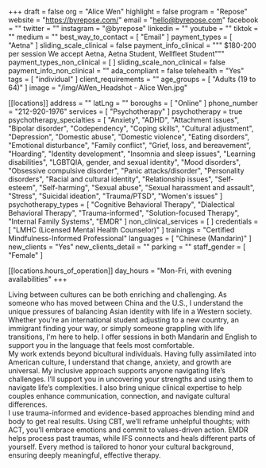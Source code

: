 +++
draft = false
org = "Alice Wen"
highlight = false
program = "Repose"
website = "https://byrepose.com/"
email = "hello@byrepose.com"
facebook = ""
twitter = ""
instagram = "@byrepose"
linkedin = ""
youtube = ""
tiktok = ""
medium = ""
best_way_to_contact = [ "Email" ]
payment_types = [ "Aetna" ]
sliding_scale_clinical = false
payment_info_clinical = """
$180-200 per session
We accept Aetna, Aetna Student, Wellfleet Student"""
payment_types_non_clinical = [ ]
sliding_scale_non_clinical = false
payment_info_non_clinical = ""
ada_compliant = false
telehealth = "Yes"
tags = [ "individual" ]
client_requirements = ""
age_groups = [ "Adults (19 to 64)" ]
image = "/img/AWen_Headshot - Alice Wen.jpg"

[[locations]]
address = ""
latLng = ""
boroughs = [ "Online" ]
phone_number = "212-920-1976"
services = [ "Psychotherapy" ]
psychotherapy = true
psychotherapy_specialties = [
  "Anxiety",
  "ADHD",
  "Attachment issues",
  "Bipolar disorder",
  "Codependency",
  "Coping skills",
  "Cultural adjustment",
  "Depression",
  "Domestic abuse",
  "Domestic violence",
  "Eating disorders",
  "Emotional disturbance",
  "Family conflict",
  "Grief, loss, and bereavement",
  "Hoarding",
  "Identity development",
  "Insomnia and sleep issues",
  "Learning disabilities",
  "LGBTQIA, gender, and sexual identity",
  "Mood disorders",
  "Obsessive compulsive disorder",
  "Panic attacks/disorder",
  "Personality disorders",
  "Racial and cultural identity",
  "Relationship issues",
  "Self-esteem",
  "Self-harming",
  "Sexual abuse",
  "Sexual harassment and assault",
  "Stress",
  "Suicidal ideation",
  "Trauma/PTSD",
  "Women's issues"
]
psychotherapy_types = [
  "Cognitive Behavioral Therapy",
  "Dialectical Behavioral Therapy",
  "Trauma-informed",
  "Solution-focused Therapy",
  "Internal Family Systems",
  "EMDR"
]
non_clinical_services = [ ]
credentials = [ "LMHC (Licensed Mental Health Counselor)" ]
trainings = "Certified Mindfulness-Informed Professional"
languages = [ "Chinese (Mandarin)" ]
new_clients = "Yes"
new_clients_detail = ""
parking = ""
staff_gender = [ "Female" ]

  [[locations.hours_of_operation]]
  day_hours = "Mon-Fri, with evening availabilities"
+++

Living between cultures can be both enriching and challenging. As someone who has moved between China and the U.S., I understand the unique pressures of balancing Asian identity with life in a Western society. Whether you're an international student adjusting to a new country, an immigrant finding your way, or simply someone grappling with life transitions, I'm here to help. I offer sessions in both Mandarin and English to support you in the language that feels most comfortable. <br>
My work extends beyond bicultural individuals. Having fully assimilated into American culture, I understand that change, anxiety, and growth are universal. My inclusive approach supports anyone navigating life’s challenges. I’ll support you in uncovering your strengths and using them to navigate life’s complexities. I also bring unique clinical expertise to help couples enhance communication, connection, and navigate cultural differences. <br>
I use trauma-informed and evidence-based approaches blending mind and body to get real results. Using CBT, we’ll reframe unhelpful thoughts; with ACT, you’ll embrace emotions and commit to values-driven action. EMDR helps process past traumas, while IFS connects and heals different parts of yourself. Every method is tailored to honor your cultural background, ensuring deeply meaningful, effective therapy. <br>
